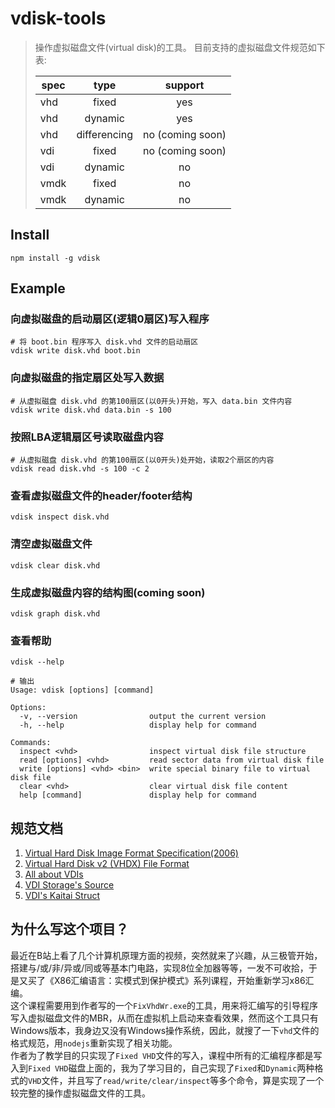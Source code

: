 # vdisk-tools

> 操作虚拟磁盘文件(virtual disk)的工具。
> 目前支持的虚拟磁盘文件规范如下表:  
>
> spec    | type         | support
> ---     | :---:        | :---:
> vhd     | fixed        | yes
> vhd     | dynamic      | yes
> vhd     | differencing | no (coming soon)
> vdi     | fixed        | no (coming soon)
> vdi     | dynamic      | no
> vmdk    | fixed        | no
> vmdk    | dynamic      | no


## Install
```shell
npm install -g vdisk
```

## Example

### 向虚拟磁盘的启动扇区(逻辑0扇区)写入程序
```shell
# 将 boot.bin 程序写入 disk.vhd 文件的启动扇区
vdisk write disk.vhd boot.bin
```

### 向虚拟磁盘的指定扇区处写入数据
```shell
# 从虚拟磁盘 disk.vhd 的第100扇区(以0开头)开始，写入 data.bin 文件内容
vdisk write disk.vhd data.bin -s 100
```

### 按照LBA逻辑扇区号读取磁盘内容
```shell
# 从虚拟磁盘 disk.vhd 的第100扇区(以0开头)处开始，读取2个扇区的内容
vdisk read disk.vhd -s 100 -c 2
```

### 查看虚拟磁盘文件的header/footer结构
```shell
vdisk inspect disk.vhd
```

### 清空虚拟磁盘文件
```shell
vdisk clear disk.vhd
```

### 生成虚拟磁盘内容的结构图(coming soon)
```shell
vdisk graph disk.vhd
```

### 查看帮助
```shell
vdisk --help

# 输出
Usage: vdisk [options] [command]

Options:
  -v, --version                output the current version
  -h, --help                   display help for command

Commands:
  inspect <vhd>                inspect virtual disk file structure
  read [options] <vhd>         read sector data from virtual disk file
  write [options] <vhd> <bin>  write special binary file to virtual disk file
  clear <vhd>                  clear virtual disk file content
  help [command]               display help for command
```

## 规范文档

1. [Virtual Hard Disk Image Format Specification(2006)](specs/Virtual%20Hard%20Disk%20Format%20Spec_10_18_06.doc)
2. [Virtual Hard Disk v2 (VHDX) File Format](specs/MS-VHDX.pdf)
3. [All about VDIs](https://forums.virtualbox.org/viewtopic.php?t=8046)
4. [VDI Storage's Source](https://www.virtualbox.org/browser/vbox/trunk/src/VBox/Storage/VDICore.h)
5. [VDI's Kaitai Struct](https://formats.kaitai.io/vdi/index.html)

## 为什么写这个项目？
最近在B站上看了几个计算机原理方面的视频，突然就来了兴趣，从三极管开始，搭建与/或/非/异或/同或等基本门电路，实现8位全加器等等，一发不可收拾，于是又买了《X86汇编语言：实模式到保护模式》系列课程，开始重新学习x86汇编。  
这个课程需要用到作者写的一个`FixVhdWr.exe`的工具，用来将汇编写的引导程序写入虚拟磁盘文件的MBR，从而在虚拟机上启动来查看效果，然而这个工具只有Windows版本，我身边又没有Windows操作系统，因此，就搜了一下`vhd`文件的格式规范，用`nodejs`重新实现了相关功能。  
作者为了教学目的只实现了`Fixed VHD`文件的写入，课程中所有的汇编程序都是写入到`Fixed VHD`磁盘上面的，我为了学习目的，自己实现了`Fixed`和`Dynamic`两种格式的`VHD`文件，并且写了`read/write/clear/inspect`等多个命令，算是实现了一个较完整的操作虚拟磁盘文件的工具。
